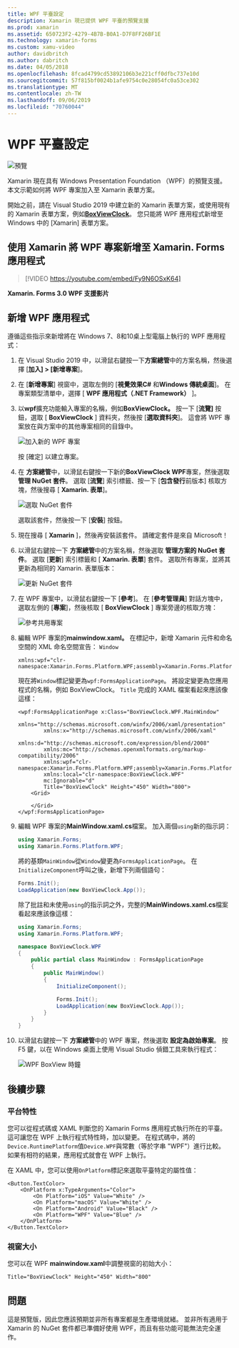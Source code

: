 ```yaml
---
title: WPF 平臺設定
description: Xamarin 現已提供 WPF 平臺的預覽支援
ms.prod: xamarin
ms.assetid: 650723F2-4279-4B7B-B0A1-D7F8FF26BF1E
ms.technology: xamarin-forms
ms.custom: xamu-video
author: davidbritch
ms.author: dabritch
ms.date: 04/05/2018
ms.openlocfilehash: 8fcad4799cd53892106b3e221cff0dfbc737e10d
ms.sourcegitcommit: 57f815bf0024b1afe9754c0e28054fc0a53ce302
ms.translationtype: MT
ms.contentlocale: zh-TW
ms.lasthandoff: 09/06/2019
ms.locfileid: "70760044"
---
```

# <a name="wpf-platform-setup"></a>WPF 平臺設定

![預覽](~/media/shared/preview.png)

Xamarin 現在具有 Windows Presentation Foundation （WPF）的預覽支援。 本文示範如何將 WPF 專案加入至 Xamarin 表單方案。

開始之前，請在 Visual Studio 2019 中建立新的 Xamarin 表單方案，或使用現有的 Xamarin 表單方案，例如[**BoxViewClock**](https://docs.microsoft.com/samples/xamarin/xamarin-forms-samples/boxview-boxviewclock)。 您只能將 WPF 應用程式新增至 Windows 中的 [Xamarin] 表單方案。

## <a name="add-a-wpf-project-to-a-xamarinforms-app-with-xamarinuniversity"></a>使用 Xamarin 將 WPF 專案新增至 Xamarin. Forms 應用程式

> [!VIDEO https://youtube.com/embed/Fy9N6OSxK64]

**Xamarin. Forms 3.0 WPF 支援影片**

## <a name="adding-a-wpf-app"></a>新增 WPF 應用程式

遵循這些指示來新增將在 Windows 7、8和10桌上型電腦上執行的 WPF 應用程式：

1. 在 Visual Studio 2019 中，以滑鼠右鍵按一下**方案總管**中的方案名稱，然後選擇 [**加入] > [新增專案**]。

2. 在 [**新增專案**] 視窗中，選取左側的 [**視覺效果C#** 和**Windows 傳統桌面**]。 在專案類型清單中，選擇 [ **WPF 應用程式（.NET Framework）** ]。 

3. 以**wpf**擴充功能輸入專案的名稱，例如**BoxViewClock。** 按一下 [**流覽]** 按鈕，選取 [ **BoxViewClock** ] 資料夾，然後按 [**選取資料夾**]。 這會將 WPF 專案放在與方案中的其他專案相同的目錄中。

    ![加入新的 WPF 專案](wpf-images/add-new-project.png "加入新的 WPF 專案")

    按 [確定] 以建立專案。

4. 在 **方案總管**中，以滑鼠右鍵按一下新的**BoxViewClock WPF**專案，然後選取 **管理 NuGet 套件**。 選取 [**流覽**] 索引標籤、按一下 [**包含發行**前版本] 核取方塊，然後搜尋 [ **Xamarin. 表單**]。

    ![選取 NuGet 套件](wpf-images/select-nuget-package.png "選取 NuGet 套件")

    選取該套件，然後按一下 [**安裝**] 按鈕。

5. 現在搜尋 [ **Xamarin** ]，然後再安裝該套件。 請確定套件是來自 Microsoft！

6. 以滑鼠右鍵按一下 **方案總管**中的方案名稱，然後選取 **管理方案的 NuGet 套件**。 選取 [**更新**] 索引標籤和 [ **Xamarin. 表單**] 套件。 選取所有專案，並將其更新為相同的 Xamarin. 表單版本：

    ![更新 NuGet 套件](wpf-images/update-nuget-package.png "更新 NuGet 套件") 

7. 在 WPF 專案中，以滑鼠右鍵按一下 [**參考**]。 在 [**參考管理員**] 對話方塊中，選取左側的 [**專案**]，然後核取 [ **BoxViewClock** ] 專案旁邊的核取方塊：

    ![參考共用專案](wpf-images/reference-shared-project.png "參考共用專案")

8. 編輯 WPF 專案的**mainwindow.xaml。** 在標記中，新增 Xamarin 元件和命名空間的 XML 命名空間宣告： `Window`

    ```xaml
    xmlns:wpf="clr-namespace:Xamarin.Forms.Platform.WPF;assembly=Xamarin.Forms.Platform.WPF"
    ```

    現在將`Window`標記變更為`wpf:FormsApplicationPage`。 將設定變更為您應用程式的名稱，例如 BoxViewClock。 `Title` 完成的 XAML 檔案看起來應該像這樣：

    ```xaml
    <wpf:FormsApplicationPage x:Class="BoxViewClock.WPF.MainWindow"
            xmlns="http://schemas.microsoft.com/winfx/2006/xaml/presentation"
            xmlns:x="http://schemas.microsoft.com/winfx/2006/xaml"
            xmlns:d="http://schemas.microsoft.com/expression/blend/2008"
            xmlns:mc="http://schemas.openxmlformats.org/markup-compatibility/2006"
            xmlns:wpf="clr-namespace:Xamarin.Forms.Platform.WPF;assembly=Xamarin.Forms.Platform.WPF"
            xmlns:local="clr-namespace:BoxViewClock.WPF"
            mc:Ignorable="d"
            Title="BoxViewClock" Height="450" Width="800">
        <Grid>
        
        </Grid>
    </wpf:FormsApplicationPage>
    ```

9. 編輯 WPF 專案的**MainWindow.xaml.cs**檔案。 加入兩個`using`新的指示詞：

    ```csharp
    using Xamarin.Forms;
    using Xamarin.Forms.Platform.WPF;
    ```

    將的基類`MainWindow`從`Window`變更為`FormsApplicationPage`。 在`InitializeComponent`呼叫之後，新增下列兩個語句：

    ```csharp
    Forms.Init();
    LoadApplication(new BoxViewClock.App());
    ```
    
    除了批註和未使用`using`的指示詞之外，完整的**MainWindows.xaml.cs**檔案看起來應該像這樣：

    ```csharp
    using Xamarin.Forms;
    using Xamarin.Forms.Platform.WPF;

    namespace BoxViewClock.WPF
    {
        public partial class MainWindow : FormsApplicationPage
        {
            public MainWindow()
            {
                InitializeComponent();

                Forms.Init();
                LoadApplication(new BoxViewClock.App());
            }
        }
    }
    ```

10. 以滑鼠右鍵按一下 **方案總管**中的 WPF 專案，然後選取 **設定為啟始專案**。 按 F5 鍵，以在 Windows 桌面上使用 Visual Studio 偵錯工具來執行程式：

    ![WPF BoxView 時鐘](wpf-images/wpf-boxviewclock.png "WPF BoxView 時鐘" )

## <a name="next-steps"></a>後續步驟

### <a name="platform-specifics"></a>平台特性

您可以從程式碼或 XAML 判斷您的 Xamarin Forms 應用程式執行所在的平臺。 這可讓您在 WPF 上執行程式特性時，加以變更。 在程式碼中，將的`Device.RuntimePlatform`值`Device.WPF`與常數（等於字串 "WPF"）進行比較。 如果有相符的結果，應用程式就會在 WPF 上執行。

在 XAML 中，您可以使用`OnPlatform`標記來選取平臺特定的屬性值：

```xaml
<Button.TextColor>
    <OnPlatform x:TypeArguments="Color">
        <On Platform="iOS" Value="White" />
        <On Platform="macOS" Value="White" />
        <On Platform="Android" Value="Black" />
        <On Platform="WPF" Value="Blue" />
    </OnPlatform>
</Button.TextColor>
```

### <a name="window-size"></a>視窗大小

您可以在 WPF **mainwindow.xaml**中調整視窗的初始大小：

```xaml
Title="BoxViewClock" Height="450" Width="800"
```

## <a name="issues"></a>問題

這是預覽版，因此您應該預期並非所有專案都是生產環境就緒。 並非所有適用于 Xamarin 的 NuGet 套件都已準備好使用 WPF，而且有些功能可能無法完全運作。

